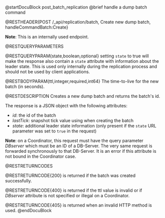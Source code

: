 
@startDocuBlock post_batch_replication
@brief handle a dump batch command

@RESTHEADER{POST /_api/replication/batch, Create new dump batch, handleCommandBatch:Create}

**Note**: This is an internally used endpoint.

@RESTQUERYPARAMETERS

@RESTQUERYPARAM{state,boolean,optional}
setting `state` to true will make the response also contain
a `state` attribute with information about the leader state.
This is used only internally during the replication process 
and should not be used by client applications.

@RESTBODYPARAM{ttl,integer,required,int64}
The time-to-live for the new batch (in seconds).

@RESTDESCRIPTION
Creates a new dump batch and returns the batch's id.

The response is a JSON object with the following attributes:

- *id*: the id of the batch
- *lastTick*: snapshot tick value using when creating the batch
- *state*: additional leader state information (only present if the
  `state` URL parameter was set to `true` in the request)

**Note**: on a Coordinator, this request must have the query parameter
*DBserver* which must be an ID of a DB-Server.
The very same request is forwarded synchronously to that DB-Server.
It is an error if this attribute is not bound in the Coordinator case.

@RESTRETURNCODES

@RESTRETURNCODE{200}
is returned if the batch was created successfully.

@RESTRETURNCODE{400}
is returned if the ttl value is invalid or if *DBserver* attribute
is not specified or illegal on a Coordinator.

@RESTRETURNCODE{405}
is returned when an invalid HTTP method is used.
@endDocuBlock
